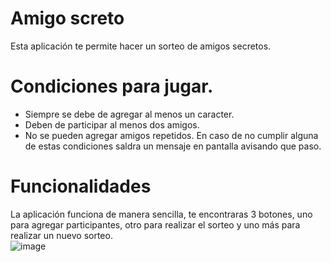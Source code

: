 # Amigo screto
Esta aplicación te permite hacer un sorteo de amigos secretos. 
# Condiciones para jugar. 
- Siempre se debe de agregar al menos un caracter.
- Deben de participar al menos dos amigos.
- No se pueden agregar amigos repetidos. 
En caso de no cumplir alguna de estas condiciones saldra un mensaje en pantalla avisando que paso.
# Funcionalidades
La aplicación funciona de manera sencilla, te encontraras 3 botones, uno para agregar participantes, otro para realizar el sorteo y uno más para realizar un nuevo sorteo.  
![image](https://github.com/user-attachments/assets/5bfec6eb-c4ec-46b8-b3e3-e3ebb958b16e)

